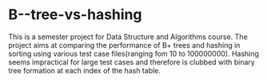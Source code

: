 B--tree-vs-hashing
==================

This is a semester project for Data Structure and Algorithms course. The project aims at comparing the performance of B+ trees and hashing in sorting using various test case files(ranging fom 10 to 100000000). Hashing seems impractical for large test cases and therefore is clubbed with binary tree formation at each index of the hash table.  
